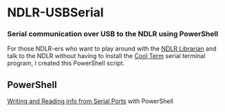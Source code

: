 # NDLR-USBSerial
### Serial communication over USB to the NDLR using PowerShell

For those NDLR-ers who want to play around with the [NDLR Librarian](https://github.com/Barilium8/The-NDLR-Librarian) and talk to the NDLR without having to install the [Cool Term](https://github.com/Barilium8/The-NDLR-Librarian/wiki/0) serial terminal program, I created this PowerShell script. 

## PowerShell 
[Writing and Reading info from Serial Ports](https://devblogs.microsoft.com/powershell/writing-and-reading-info-from-serial-ports/) with PowerShell
